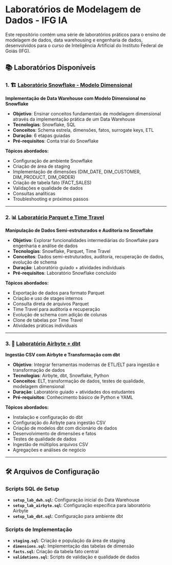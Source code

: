 # Laboratórios de Modelagem de Dados - IFG IA

Este repositório contém uma série de laboratórios práticos para o ensino de modelagem de dados, data warehousing e engenharia de dados, desenvolvidos para o curso de Inteligência Artificial do Instituto Federal de Goiás (IFG).

## 📚 Laboratórios Disponíveis

### 1. 🏗️ [Laboratório Snowflake - Modelo Dimensional](laboratorio_snowflake.md)
**Implementação de Data Warehouse com Modelo Dimensional no Snowflake**

- **Objetivo**: Ensinar conceitos fundamentais de modelagem dimensional através da implementação prática de um Data Warehouse
- **Tecnologias**: Snowflake, SQL
- **Conceitos**: Schema estrela, dimensões, fatos, surrogate keys, ETL
- **Duração**: 6 etapas guiadas
- **Pré-requisitos**: Conta trial do Snowflake

**Tópicos abordados:**
- Configuração de ambiente Snowflake
- Criação de área de staging
- Implementação de dimensões (DIM_DATE, DIM_CUSTOMER, DIM_PRODUCT, DIM_ORDER)
- Criação de tabela fato (FACT_SALES)
- Validações e qualidade de dados
- Consultas analíticas
- Troubleshooting e próximos passos

---

### 2. 📊 [Laboratório Parquet e Time Travel](laboratorio_parquet_time_travel.md)
**Manipulação de Dados Semi-estruturados e Auditoria no Snowflake**

- **Objetivo**: Explorar funcionalidades intermediárias do Snowflake para engenharia e análise de dados
- **Tecnologias**: Snowflake, Parquet, Time Travel
- **Conceitos**: Dados semi-estruturados, auditoria, recuperação de dados, evolução de schema
- **Duração**: Laboratório guiado + atividades individuais
- **Pré-requisitos**: Laboratório Snowflake concluído

**Tópicos abordados:**
- Exportação de dados para formato Parquet
- Criação e uso de stages internos
- Consulta direta de arquivos Parquet
- Time Travel para auditoria e recuperação
- Evolução de schema com adição de colunas
- Clone de tabelas por Time Travel
- Atividades práticas individuais

---

### 3. 🔄 [Laboratório Airbyte + dbt](laboratorio_airbyte_dbt.md)
**Ingestão CSV com Airbyte e Transformação com dbt**

- **Objetivo**: Integrar ferramentas modernas de ETL/ELT para ingestão e transformação de dados
- **Tecnologias**: Airbyte, dbt, Snowflake, Python
- **Conceitos**: ELT, transformação de dados, testes de qualidade, modelagem dimensional
- **Duração**: Laboratório guiado + atividades dos estudantes
- **Pré-requisitos**: Conhecimento básico de Python e YAML

**Tópicos abordados:**
- Instalação e configuração do dbt
- Configuração do Airbyte para ingestão CSV
- Criação de modelos dbt com dicionário de dados
- Desenvolvimento de dimensões e fatos
- Testes de qualidade de dados
- Ingestão de múltiplos arquivos CSV
- Agregações e análises de negócio

---

## 🛠️ Arquivos de Configuração

### Scripts SQL de Setup
- **`setup_lab_dwh.sql`**: Configuração inicial do Data Warehouse
- **`setup_lab_airbyte.sql`**: Configuração específica para laboratório Airbyte
- **`setup_lab_dbt.sql`**: Configuração para ambiente dbt

### Scripts de Implementação
- **`staging.sql`**: Criação e população da área de staging
- **`dimensions.sql`**: Implementação das tabelas de dimensão
- **`facts.sql`**: Criação da tabela fato central
- **`validations.sql`**: Scripts de validação e qualidade de dados
